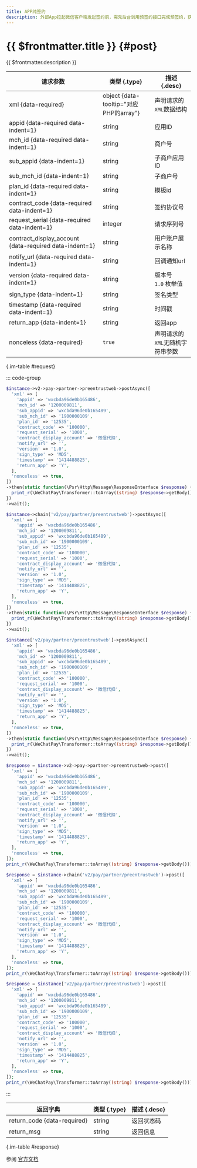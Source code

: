 ```yaml
---
title: APP纯签约
description: 外部App拉起微信客户端发起签约前，需先后台调用预签约接口完成预签约，获取pre_entrustweb_id，再拉起微信客户端，完成签约，返回App。
---
```


# {{ $frontmatter.title }} {#post}

{{ $frontmatter.description }}

| 请求参数 | 类型 {.type} | 描述 {.desc}
| --- | --- | ---
| xml {data-required} | object {data-tooltip="对应PHP的array"} | 声明请求的`XML`数据结构
| appid {data-required data-indent=1} | string | 应用ID
| mch_id {data-required data-indent=1} | string | 商户号
| sub_appid {data-indent=1} | string | 子商户应用ID
| sub_mch_id {data-indent=1} | string | 子商户号
| plan_id {data-required data-indent=1} | string | 模板id
| contract_code {data-required data-indent=1} | string | 签约协议号
| request_serial {data-required data-indent=1} | integer | 请求序列号
| contract_display_account {data-required data-indent=1} | string | 用户账户展示名称
| notify_url {data-required data-indent=1} | string | 回调通知url
| version {data-required data-indent=1} | string | 版本号<br/>`1.0` 枚举值
| sign_type {data-indent=1} | string | 签名类型
| timestamp {data-required data-indent=1} | string | 时间戳
| return_app {data-indent=1} | string | 返回app
| nonceless {data-required} | `true` | 声明请求的`XML`无随机字符串参数

{.im-table #request}

::: code-group

```php [异步纯链式]
$instance->v2->pay->partner->preentrustweb->postAsync([
  'xml' => [
    'appid' => 'wxcbda96de0b165486',
    'mch_id' => '1200009811',
    'sub_appid' => 'wxcbda96de0b165489',
    'sub_mch_id' => '1900000109',
    'plan_id' => '12535',
    'contract_code' => '100000',
    'request_serial' => '1000',
    'contract_display_account' => '微信代扣',
    'notify_url' => '',
    'version' => '1.0',
    'sign_type' => 'MD5',
    'timestamp' => '1414488825',
    'return_app' => 'Y',
  ],
  'nonceless' => true,
])
->then(static function(\Psr\Http\Message\ResponseInterface $response) {
  print_r(\WeChatPay\Transformer::toArray((string) $response->getBody()));
})
->wait();
```

```php [异步声明式]
$instance->chain('v2/pay/partner/preentrustweb')->postAsync([
  'xml' => [
    'appid' => 'wxcbda96de0b165486',
    'mch_id' => '1200009811',
    'sub_appid' => 'wxcbda96de0b165489',
    'sub_mch_id' => '1900000109',
    'plan_id' => '12535',
    'contract_code' => '100000',
    'request_serial' => '1000',
    'contract_display_account' => '微信代扣',
    'notify_url' => '',
    'version' => '1.0',
    'sign_type' => 'MD5',
    'timestamp' => '1414488825',
    'return_app' => 'Y',
  ],
  'nonceless' => true,
])
->then(static function(\Psr\Http\Message\ResponseInterface $response) {
  print_r(\WeChatPay\Transformer::toArray((string) $response->getBody()));
})
->wait();
```

```php [异步属性式]
$instance['v2/pay/partner/preentrustweb']->postAsync([
  'xml' => [
    'appid' => 'wxcbda96de0b165486',
    'mch_id' => '1200009811',
    'sub_appid' => 'wxcbda96de0b165489',
    'sub_mch_id' => '1900000109',
    'plan_id' => '12535',
    'contract_code' => '100000',
    'request_serial' => '1000',
    'contract_display_account' => '微信代扣',
    'notify_url' => '',
    'version' => '1.0',
    'sign_type' => 'MD5',
    'timestamp' => '1414488825',
    'return_app' => 'Y',
  ],
  'nonceless' => true,
])
->then(static function(\Psr\Http\Message\ResponseInterface $response) {
  print_r(\WeChatPay\Transformer::toArray((string) $response->getBody()));
})
->wait();
```

```php [同步纯链式]
$response = $instance->v2->pay->partner->preentrustweb->post([
  'xml' => [
    'appid' => 'wxcbda96de0b165486',
    'mch_id' => '1200009811',
    'sub_appid' => 'wxcbda96de0b165489',
    'sub_mch_id' => '1900000109',
    'plan_id' => '12535',
    'contract_code' => '100000',
    'request_serial' => '1000',
    'contract_display_account' => '微信代扣',
    'notify_url' => '',
    'version' => '1.0',
    'sign_type' => 'MD5',
    'timestamp' => '1414488825',
    'return_app' => 'Y',
  ],
  'nonceless' => true,
]);
print_r(\WeChatPay\Transformer::toArray((string) $response->getBody()));
```

```php [同步声明式]
$response = $instance->chain('v2/pay/partner/preentrustweb')->post([
  'xml' => [
    'appid' => 'wxcbda96de0b165486',
    'mch_id' => '1200009811',
    'sub_appid' => 'wxcbda96de0b165489',
    'sub_mch_id' => '1900000109',
    'plan_id' => '12535',
    'contract_code' => '100000',
    'request_serial' => '1000',
    'contract_display_account' => '微信代扣',
    'notify_url' => '',
    'version' => '1.0',
    'sign_type' => 'MD5',
    'timestamp' => '1414488825',
    'return_app' => 'Y',
  ],
  'nonceless' => true,
]);
print_r(\WeChatPay\Transformer::toArray((string) $response->getBody()));
```

```php [同步属性式]
$response = $instance['v2/pay/partner/preentrustweb']->post([
  'xml' => [
    'appid' => 'wxcbda96de0b165486',
    'mch_id' => '1200009811',
    'sub_appid' => 'wxcbda96de0b165489',
    'sub_mch_id' => '1900000109',
    'plan_id' => '12535',
    'contract_code' => '100000',
    'request_serial' => '1000',
    'contract_display_account' => '微信代扣',
    'notify_url' => '',
    'version' => '1.0',
    'sign_type' => 'MD5',
    'timestamp' => '1414488825',
    'return_app' => 'Y',
  ],
  'nonceless' => true,
]);
print_r(\WeChatPay\Transformer::toArray((string) $response->getBody()));
```

:::

| 返回字典 | 类型 {.type} | 描述 {.desc}
| --- | --- | ---
| return_code {data-required}| string | 返回状态码
| return_msg | string | 返回信息

{.im-table #response}

参阅 [官方文档](https://pay.weixin.qq.com/wiki/doc/api/wxpay_v2/papay/chapter5_2.shtml)
